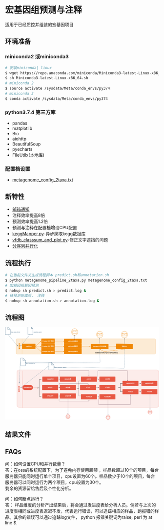 # 宏基因组预测与注释

适用于已经质控并组装的宏基因项目

## 环境准备
### miniconda2 或miniconda3
```sh
# 安装miniconda| linux
$ wget https://repo.anaconda.com/miniconda/Miniconda3-latest-Linux-x86_64.sh
$ sh Miniconda3-latest-Linux-x86_64.sh
# miniconda 2
$ source activate /sysdata/Meta/conda_envs/py374
# miniconda 3
$ conda activate /sysdata/Meta/conda_envs/py374
```
### python3.7.4 第三方库
- pandas
- matplotlib
- Bio
- aiohttp
- BeautifulSoup
- pyecharts
- FileUtilx(本地库)

### 配置档设置
* [metagenome_config_2taxa.txt](./pipeline/metagenome_config_2taxa.txt)

## 新特性
- [邮箱通知](./mailx.md)
- 注释效率提高8倍
- 预测效率提高1.2倍
- 预测与注释在配置档增设CPU配置
- [keggMapper.py](./script/annotation/KEGG/keggMapper.md)-异步爬取kegg数据库
- [vfdb_classsum_and_plot.py](./script/annotation/VF/vfdb_classsum_and_plot.md)-修正文字遮挡的问题
- [分序列并行化](./Lib/FileUtilx.md)

## 流程执行
```sh
# 在当前文件夹生成流程脚本 predict.sh和annotation.sh
$ python metagenome_pipeline_2taxa.py metagenome_config_2taxa.txt
# 宏基因组基因预测
$ nohup sh predict.sh > predict.log &
# 待预测完成后， 注释
$ nohup sh annotation.sh > annotation.log &
```
## 流程图
![流程图](https://github.com/QIngyuanfl/predict-annotation-for-metagenome/blob/master/bpmn-with-drawio.png)
## 结果文件

## FAQs
问：如何设置CPU和并行数量？\
答：在oss的系统配置下，为了避免内存使用超额 ，样品数超过10个的项目，每台服务器只能同时运行单个项目，cpu设置为60个。样品数少于10个的项目，每台服务器可以同时运行为两个项目，cpu设置为30个。\
剩余的资源留给售后及个性化分析。

问：如何断点运行？\
答： 样品维度的分析产出结果后，将会通过发进度表给分析人员。倘若与上次的进度表相同或进度表迟迟不发，代表运行错误，可以追踪相应的样品，跑报错的样品。其余的错误可以通过追踪log文件， python 报错关键词为raise, perl 为 at line $. 
